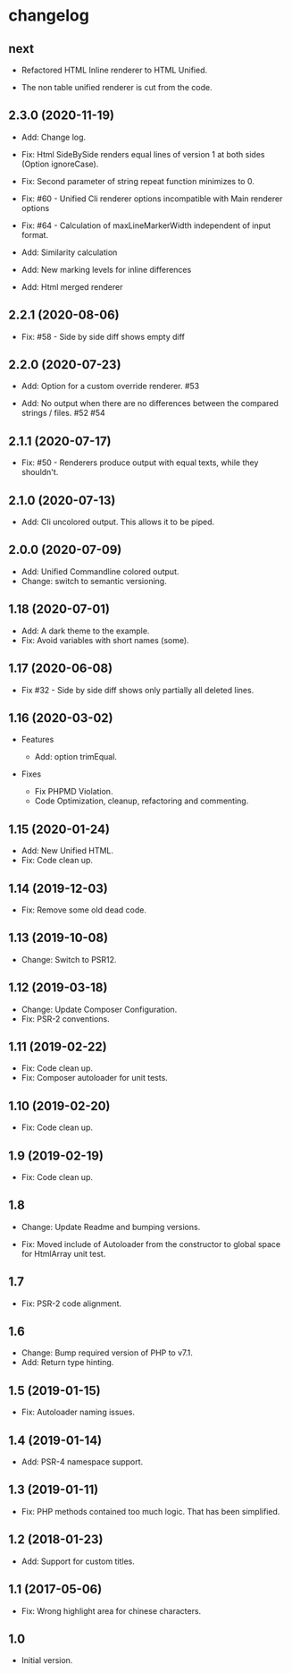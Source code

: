 # changelog

## next

* Refactored HTML Inline renderer to HTML Unified.

* The non table unified renderer is cut from the code.

## 2.3.0 (2020-11-19)

* Add: Change log.
  
* Fix: Html SideBySide renders equal lines of version 1 at both sides (Option
  ignoreCase).

* Fix: Second parameter of string repeat function minimizes to 0.

* Fix: #60 - Unified Cli renderer options incompatible with Main renderer
  options

* Fix: #64 - Calculation of maxLineMarkerWidth independent of input format.

* Add: Similarity calculation

* Add: New marking levels for inline differences

* Add: Html merged renderer

## 2.2.1 (2020-08-06)

* Fix: #58 - Side by side diff shows empty diff

## 2.2.0 (2020-07-23)

* Add: Option for a custom override renderer. #53

* Add: No output when there are no differences between the compared strings /
  files. #52 #54

## 2.1.1 (2020-07-17)

* Fix: #50 - Renderers produce output with equal texts, while they shouldn't.

## 2.1.0 (2020-07-13)

* Add: Cli uncolored output. This allows it to be piped.

## 2.0.0 (2020-07-09)

* Add: Unified Commandline colored output.
* Change: switch to semantic versioning.

## 1.18 (2020-07-01)

* Add: A dark theme to the example.
* Fix: Avoid variables with short names (some).

## 1.17 (2020-06-08)

* Fix #32 - Side by side diff shows only partially all deleted lines.

## 1.16 (2020-03-02)

* Features
  * Add: option trimEqual.

* Fixes
  * Fix PHPMD Violation.
  * Code Optimization, cleanup, refactoring and commenting.

## 1.15 (2020-01-24)

* Add: New Unified HTML.
* Fix: Code clean up.

## 1.14 (2019-12-03)

* Fix: Remove some old dead code.

## 1.13 (2019-10-08)

* Change: Switch to PSR12.

## 1.12 (2019-03-18)

* Change: Update Composer Configuration.
* Fix: PSR-2 conventions.

## 1.11 (2019-02-22)

* Fix: Code clean up.
* Fix: Composer autoloader for unit tests.

## 1.10 (2019-02-20)

* Fix: Code clean up.

## 1.9 (2019-02-19)

* Fix: Code clean up.

## 1.8

* Change: Update Readme and bumping versions.

* Fix: Moved include of Autoloader from the constructor to global space for
  HtmlArray unit test.

## 1.7

* Fix: PSR-2 code alignment.

## 1.6

* Change: Bump required version of PHP to v7.1.
* Add: Return type hinting.

## 1.5 (2019-01-15)

* Fix: Autoloader naming issues.

## 1.4 (2019-01-14)

* Add: PSR-4 namespace support.

## 1.3 (2019-01-11)

* Fix: PHP methods contained too much logic. That has been simplified.

## 1.2 (2018-01-23)

* Add: Support for custom titles.

## 1.1 (2017-05-06)

* Fix: Wrong highlight area for chinese characters.

## 1.0

* Initial version.
